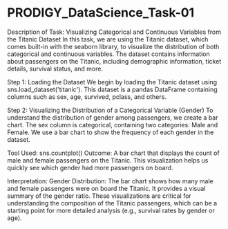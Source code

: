 # PRODIGY_DataScience_Task-01
Description of Task: Visualizing Categorical and Continuous Variables from the Titanic Dataset
In this task, we are using the Titanic dataset, which comes built-in with the seaborn library, to visualize the distribution of both categorical and continuous variables. The dataset contains information about passengers on the Titanic, including demographic information, ticket details, survival status, and more.

Step 1: Loading the Dataset
We begin by loading the Titanic dataset using sns.load_dataset('titanic'). This dataset is a pandas DataFrame containing columns such as sex, age, survived, pclass, and others.

Step 2: Visualizing the Distribution of a Categorical Variable (Gender)
To understand the distribution of gender among passengers, we create a bar chart. The sex column is categorical, containing two categories: Male and Female. We use a bar chart to show the frequency of each gender in the dataset.

Tool Used: sns.countplot()
Outcome: A bar chart that displays the count of male and female passengers on the Titanic.
This visualization helps us quickly see which gender had more passengers on board.

Interpretation:
Gender Distribution: The bar chart shows how many male and female passengers were on board the Titanic. It provides a visual summary of the gender ratio.
These visualizations are critical for understanding the composition of the Titanic passengers, which can be a starting point for more detailed analysis (e.g., survival rates by gender or age).

